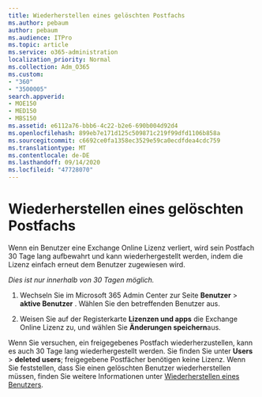 ```yaml
---
title: Wiederherstellen eines gelöschten Postfachs
ms.author: pebaum
author: pebaum
ms.audience: ITPro
ms.topic: article
ms.service: o365-administration
localization_priority: Normal
ms.collection: Adm_O365
ms.custom:
- "360"
- "3500005"
search.appverid:
- MOE150
- MED150
- MBS150
ms.assetid: e6112a76-bbb6-4c22-b2e6-690b004d92d4
ms.openlocfilehash: 899eb7e171d125c509871c219f99dfd1106b858a
ms.sourcegitcommit: c6692ce0fa1358ec3529e59ca0ecdfdea4cdc759
ms.translationtype: MT
ms.contentlocale: de-DE
ms.lasthandoff: 09/14/2020
ms.locfileid: "47728070"
---
```

# <a name="restore-a-deleted-mailbox"></a>Wiederherstellen eines gelöschten Postfachs

Wenn ein Benutzer eine Exchange Online Lizenz verliert, wird sein Postfach 30 Tage lang aufbewahrt und kann wiederhergestellt werden, indem die Lizenz einfach erneut dem Benutzer zugewiesen wird.
  
 *Dies ist nur innerhalb von 30 Tagen möglich.*  
  
1. Wechseln Sie im Microsoft 365 Admin Center zur Seite **Benutzer** \> **aktive Benutzer** . Wählen Sie den betreffenden Benutzer aus.

2. Weisen Sie auf der Registerkarte **Lizenzen und apps** die Exchange Online Lizenz zu, und wählen Sie **Änderungen speichern**aus.

Wenn Sie versuchen, ein freigegebenes Postfach wiederherzustellen, kann es auch 30 Tage lang wiederhergestellt werden. Sie finden Sie unter **Users** \> **deleted users**; freigegebene Postfächer benötigen keine Lizenz. Wenn Sie feststellen, dass Sie einen gelöschten Benutzer wiederherstellen müssen, finden Sie weitere Informationen unter [Wiederherstellen eines Benutzers](https://docs.microsoft.com/microsoft-365/admin/add-users/restore-user).
  